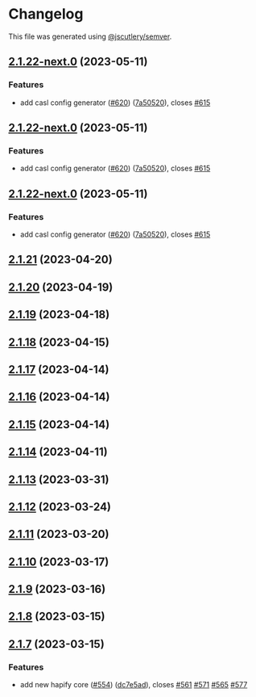 # Changelog

This file was generated using [@jscutlery/semver](https://github.com/jscutlery/semver).

## [2.1.22-next.0](https://github.com/tractr/traxion/compare/v2.1.21...v2.1.22-next.0) (2023-05-11)


### Features

* add casl config generator ([#620](https://github.com/tractr/traxion/issues/620)) ([7a50520](https://github.com/tractr/traxion/commit/7a50520ffa4b73050d7add1ef9bae9b3a94b3622)), closes [#615](https://github.com/tractr/traxion/issues/615)



## [2.1.22-next.0](https://github.com/tractr/traxion/compare/v2.1.21...v2.1.22-next.0) (2023-05-11)


### Features

* add casl config generator ([#620](https://github.com/tractr/traxion/issues/620)) ([7a50520](https://github.com/tractr/traxion/commit/7a50520ffa4b73050d7add1ef9bae9b3a94b3622)), closes [#615](https://github.com/tractr/traxion/issues/615)



## [2.1.22-next.0](https://github.com/tractr/traxion/compare/v2.1.21...v2.1.22-next.0) (2023-05-11)


### Features

* add casl config generator ([#620](https://github.com/tractr/traxion/issues/620)) ([7a50520](https://github.com/tractr/traxion/commit/7a50520ffa4b73050d7add1ef9bae9b3a94b3622)), closes [#615](https://github.com/tractr/traxion/issues/615)



## [2.1.21](https://github.com/tractr/traxion/compare/v2.1.20...v2.1.21) (2023-04-20)



## [2.1.20](https://github.com/tractr/traxion/compare/v2.1.19...v2.1.20) (2023-04-19)



## [2.1.19](https://github.com/tractr/traxion/compare/v2.1.18...v2.1.19) (2023-04-18)



## [2.1.18](https://github.com/tractr/traxion/compare/v2.1.17...v2.1.18) (2023-04-15)



## [2.1.17](https://github.com/tractr/traxion/compare/v2.1.16...v2.1.17) (2023-04-14)



## [2.1.16](https://github.com/tractr/traxion/compare/v2.1.15...v2.1.16) (2023-04-14)



## [2.1.15](https://github.com/tractr/traxion/compare/v2.1.14...v2.1.15) (2023-04-14)



## [2.1.14](https://github.com/tractr/traxion/compare/v2.1.13...v2.1.14) (2023-04-11)



## [2.1.13](https://github.com/tractr/traxion/compare/v2.1.12...v2.1.13) (2023-03-31)



## [2.1.12](https://github.com/tractr/traxion/compare/v2.1.11...v2.1.12) (2023-03-24)



## [2.1.11](https://github.com/tractr/traxion/compare/v2.1.10...v2.1.11) (2023-03-20)



## [2.1.10](https://github.com/tractr/traxion/compare/v2.1.9...v2.1.10) (2023-03-17)



## [2.1.9](https://github.com/tractr/traxion/compare/v2.1.8...v2.1.9) (2023-03-16)



## [2.1.8](https://github.com/tractr/traxion/compare/v2.1.7...v2.1.8) (2023-03-15)



## [2.1.7](https://github.com/tractr/traxion/compare/v2.1.6...v2.1.7) (2023-03-15)


### Features

* add new hapify core ([#554](https://github.com/tractr/traxion/issues/554)) ([dc7e5ad](https://github.com/tractr/traxion/commit/dc7e5ad0bbe5af0607deeba2c562c7b605fe6693)), closes [#561](https://github.com/tractr/traxion/issues/561) [#571](https://github.com/tractr/traxion/issues/571) [#565](https://github.com/tractr/traxion/issues/565) [#577](https://github.com/tractr/traxion/issues/577)
